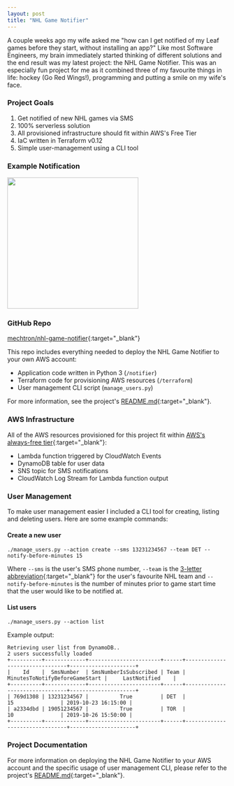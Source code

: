 ```yaml
---
layout: post
title: "NHL Game Notifier"
---
```


A couple weeks ago my wife asked me "how can I get notified of my Leaf games before they start, without installing an app?" Like most Software Engineers, my brain immediately started thinking of different solutions and the end result was my latest project: the NHL Game Notifier. This was an especially fun project for me as it combined three of my favourite things in life: hockey (Go Red Wings!), programming and putting a smile on my wife's face.

### Project Goals

1. Get notified of new NHL games via SMS
1. 100% serverless solution
1. All provisioned infrastructure should fit within AWS's Free Tier
1. IaC written in Terraform v0.12
1. Simple user-management using a CLI tool

### Example Notification

<img src="{{ site.url }}/images/nhl-notifier/nhl-game-notifier-example-notification.jpg" width="300">

### GitHub Repo

[mechtron/nhl-game-notifier](https://github.com/mechtron/nhl-game-notifier){:target="_blank"}

This repo includes everything needed to deploy the NHL Game Notifier to your own AWS account:

- Application code written in Python 3 (`/notifier`)
- Terraform code for provisioning AWS resources (`/terraform`)
- User management CLI script (`manage_users.py`)

For more information, see the project's [README.md](https://github.com/mechtron/nhl-game-notifier/blob/master/README.md){:target="_blank"}.

### AWS Infrastructure

All of the AWS resources provisioned for this project fit within [AWS's always-free tier](https://aws.amazon.com/free/?all-free-tier.sort-by=item.additionalFields.SortRank&all-free-tier.sort-order=asc&awsf.Free%20Tier%20Types=tier%23always-free){:target="_blank"}:

- Lambda function triggered by CloudWatch Events
- DynamoDB table for user data
- SNS topic for SMS notifications
- CloudWatch Log Stream for Lambda function output

### User Management

To make user management easier I included a CLI tool for creating, listing and deleting users. Here are some example commands:

#### Create a new user

	./manage_users.py --action create --sms 13231234567 --team DET --notify-before-minutes 15

Where `--sms` is the user's SMS phone number, `--team` is the [3-letter abbreviation](https://en.wikipedia.org/wiki/Template:NHL_team_abbreviations){:target="_blank"} for the user's favourite NHL team and `--notify-before-minutes` is the number of minutes prior to game start time that the user would like to be notified at.

#### List users

	./manage_users.py --action list
	
Example output:

```	
Retrieving user list from DynamoDB..
2 users successfully loaded
+----------+-------------+-----------------------+------+--------------------------------+---------------------+
|    Id    |  SmsNumber  | SmsNumberIsSubscribed | Team | MinutesToNotifyBeforeGameStart |     LastNotified    |
+----------+-------------+-----------------------+------+--------------------------------+---------------------+
| 769d1308 | 13231234567 |          True         | DET  |               15               | 2019-10-23 16:15:00 |
| a2334dbd | 19051234567 |          True         | TOR  |               10               | 2019-10-26 15:50:00 |
+----------+-------------+-----------------------+------+--------------------------------+---------------------+
```

### Project Documentation

For more information on deploying the NHL Game Notifier to your AWS account and the specific usage of user management CLI, please refer to the project's [README.md](https://github.com/mechtron/nhl-game-notifier/blob/master/README.md){:target="_blank"}.
